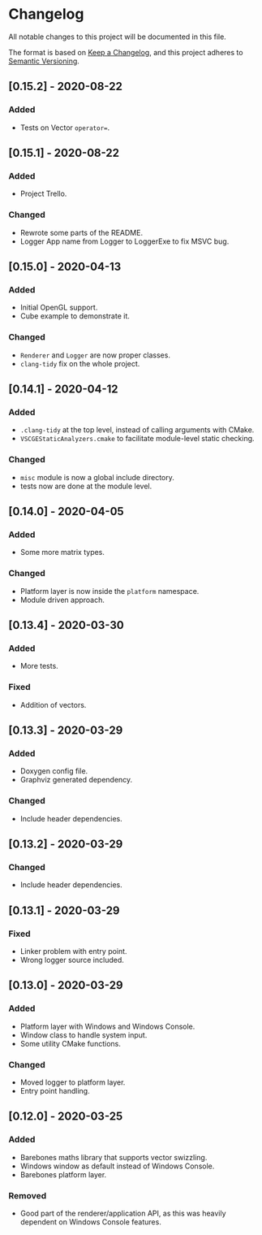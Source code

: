 # Changelog

All notable changes to this project will be documented in this file.

The format is based on [Keep a Changelog](https://keepachangelog.com/en/1.0.0/),
and this project adheres to [Semantic Versioning](https://semver.org/spec/v2.0.0.html).

## [0.15.2] - 2020-08-22

### Added

- Tests on Vector `operator=`.

## [0.15.1] - 2020-08-22

### Added

- Project Trello.

### Changed

- Rewrote some parts of the README.
- Logger App name from Logger to LoggerExe to fix MSVC bug.

## [0.15.0] - 2020-04-13

### Added

- Initial OpenGL support.
- Cube example to demonstrate it.

### Changed

- `Renderer` and `Logger` are now proper classes.
- `clang-tidy` fix on the whole project.

## [0.14.1] - 2020-04-12

### Added

- `.clang-tidy` at the top level, instead of calling arguments with CMake.
- `VSCGEStaticAnalyzers.cmake` to facilitate module-level static checking.

### Changed

- `misc` module is now a global include directory.
- tests now are done at the module level.

## [0.14.0] - 2020-04-05

### Added

- Some more matrix types.

### Changed

- Platform layer is now inside the `platform` namespace.
- Module driven approach.

## [0.13.4] - 2020-03-30

### Added

- More tests.

### Fixed

- Addition of vectors.

## [0.13.3] - 2020-03-29

### Added

- Doxygen config file.
- Graphviz generated dependency.

### Changed

- Include header dependencies.

## [0.13.2] - 2020-03-29

### Changed

- Include header dependencies.

## [0.13.1] - 2020-03-29

### Fixed

- Linker problem with entry point.
- Wrong logger source included.

## [0.13.0] - 2020-03-29

### Added

- Platform layer with Windows and Windows Console.
- Window class to handle system input.
- Some utility CMake functions.

### Changed

- Moved logger to platform layer.
- Entry point handling.

## [0.12.0] - 2020-03-25

### Added

- Barebones maths library that supports vector swizzling.
- Windows window as default instead of Windows Console.
- Barebones platform layer.

### Removed

- Good part of the renderer/application API, as this was heavily dependent on Windows Console features.
